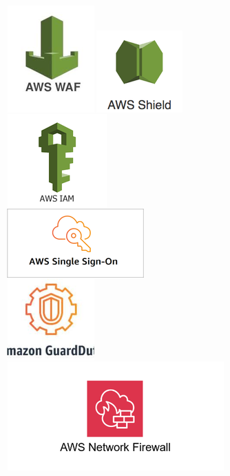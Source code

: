 ![](./Images/AWS_WAF_Logo.jpg) 
![](./Images/AWS-Shield-Logo.png)
![](./Images/IAM.png)
![](./Images/SSO.png)
![](./Images/GaurdDuty.jpg)
![](./Images/NetworkFireWall.png)

